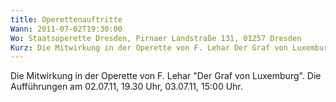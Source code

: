 ```yaml
---
title: Operettenauftritte
Wann: 2011-07-02T19:30:00
Wo: Staatsoperette Dresden, Pirnaer Landstraße 131, 01257 Dresden
Kurz: Die Mitwirkung in der Operette von F. Lehar Der Graf von Luxemburg. - Die Aufführungen am 02.07.11, 19.30 Uhr, 03.07.11, 15:00 Uhr.
---
```


Die Mitwirkung in der Operette von F. Lehar "Der Graf von Luxemburg".
Die Aufführungen am 02.07.11, 19.30 Uhr, 03.07.11, 15:00 Uhr.